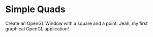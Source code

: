 # Simple Quads

Create an OpenGL Window with a square and a point. Jeah, my first graphical OpenGL application!
